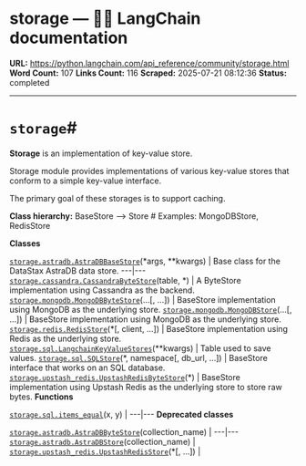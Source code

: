# storage — 🦜🔗 LangChain  documentation

**URL:** https://python.langchain.com/api_reference/community/storage.html
**Word Count:** 107
**Links Count:** 116
**Scraped:** 2025-07-21 08:12:36
**Status:** completed

---

# `storage`\#

**Storage** is an implementation of key-value store.

Storage module provides implementations of various key-value stores that conform to a simple key-value interface.

The primary goal of these storages is to support caching.

**Class hierarchy:**               BaseStore --> <name>Store  # Examples: MongoDBStore, RedisStore     

**Classes**

[`storage.astradb.AstraDBBaseStore`](https://python.langchain.com/api_reference/community/storage/langchain_community.storage.astradb.AstraDBBaseStore.html#langchain_community.storage.astradb.AstraDBBaseStore "langchain_community.storage.astradb.AstraDBBaseStore")\(\*args, \*\*kwargs\) | Base class for the DataStax AstraDB data store.   ---|---   [`storage.cassandra.CassandraByteStore`](https://python.langchain.com/api_reference/community/storage/langchain_community.storage.cassandra.CassandraByteStore.html#langchain_community.storage.cassandra.CassandraByteStore "langchain_community.storage.cassandra.CassandraByteStore")\(table, \*\) | A ByteStore implementation using Cassandra as the backend.   [`storage.mongodb.MongoDBByteStore`](https://python.langchain.com/api_reference/community/storage/langchain_community.storage.mongodb.MongoDBByteStore.html#langchain_community.storage.mongodb.MongoDBByteStore "langchain_community.storage.mongodb.MongoDBByteStore")\(...\[, ...\]\) | BaseStore implementation using MongoDB as the underlying store.   [`storage.mongodb.MongoDBStore`](https://python.langchain.com/api_reference/community/storage/langchain_community.storage.mongodb.MongoDBStore.html#langchain_community.storage.mongodb.MongoDBStore "langchain_community.storage.mongodb.MongoDBStore")\(...\[, ...\]\) | BaseStore implementation using MongoDB as the underlying store.   [`storage.redis.RedisStore`](https://python.langchain.com/api_reference/community/storage/langchain_community.storage.redis.RedisStore.html#langchain_community.storage.redis.RedisStore "langchain_community.storage.redis.RedisStore")\(\*\[, client, ...\]\) | BaseStore implementation using Redis as the underlying store.   [`storage.sql.LangchainKeyValueStores`](https://python.langchain.com/api_reference/community/storage/langchain_community.storage.sql.LangchainKeyValueStores.html#langchain_community.storage.sql.LangchainKeyValueStores "langchain_community.storage.sql.LangchainKeyValueStores")\(\*\*kwargs\) | Table used to save values.   [`storage.sql.SQLStore`](https://python.langchain.com/api_reference/community/storage/langchain_community.storage.sql.SQLStore.html#langchain_community.storage.sql.SQLStore "langchain_community.storage.sql.SQLStore")\(\*, namespace\[, db\_url, ...\]\) | BaseStore interface that works on an SQL database.   [`storage.upstash_redis.UpstashRedisByteStore`](https://python.langchain.com/api_reference/community/storage/langchain_community.storage.upstash_redis.UpstashRedisByteStore.html#langchain_community.storage.upstash_redis.UpstashRedisByteStore "langchain_community.storage.upstash_redis.UpstashRedisByteStore")\(\*\) | BaseStore implementation using Upstash Redis as the underlying store to store raw bytes.      **Functions**

[`storage.sql.items_equal`](https://python.langchain.com/api_reference/community/storage/langchain_community.storage.sql.items_equal.html#langchain_community.storage.sql.items_equal "langchain_community.storage.sql.items_equal")\(x, y\) |    ---|---      **Deprecated classes**

[`storage.astradb.AstraDBByteStore`](https://python.langchain.com/api_reference/community/storage/langchain_community.storage.astradb.AstraDBByteStore.html#langchain_community.storage.astradb.AstraDBByteStore "langchain_community.storage.astradb.AstraDBByteStore")\(collection\_name\) |    ---|---   [`storage.astradb.AstraDBStore`](https://python.langchain.com/api_reference/community/storage/langchain_community.storage.astradb.AstraDBStore.html#langchain_community.storage.astradb.AstraDBStore "langchain_community.storage.astradb.AstraDBStore")\(collection\_name\) |    [`storage.upstash_redis.UpstashRedisStore`](https://python.langchain.com/api_reference/community/storage/langchain_community.storage.upstash_redis.UpstashRedisStore.html#langchain_community.storage.upstash_redis.UpstashRedisStore "langchain_community.storage.upstash_redis.UpstashRedisStore")\(\*\[, ...\]\) |